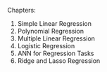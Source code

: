 Chapters:
1. Simple Linear Regression
2. Polynomial Regression
3. Multiple Linear Regression
4. Logistic Regression
5. ANN for Regression Tasks
6. Ridge and Lasso Regression
   
  
